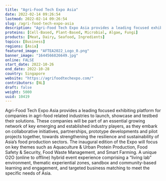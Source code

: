 ```yaml
---
title: "Agri-Food Tech Expo Asia"
date: 2022-02-14 09:26:54
lastmod: 2022-02-14 09:26:54
slug: /agri-food-tech-expo-asia
description: "Agri-Food Tech Expo Asia provides a leading focused exhibiting platform for companies in agri-food related industries to launch, showcase and testbed their solutions. These companies will be part of an essential growing network of key emerging and established industry players, as they embark on collaborative initiatives, partnerships, prototype developments and pilot projects together, towards strengthening the resilience and sustainability of Asia’s food production sectors."
proteins: [Cell-Based, Plant-Based, Microbial, Algae, Fungi]
products: [Meat, Dairy, Seafood, Ingredients]
topics: [Business]
regions: [Asia]
featured_image: "AFTEA2022_Logo_0.png"
banner_image: "1644566826649.jpg"
online: FALSE
start_date: 2022-10-26
end_date: 2022-10-28
country: Singapore
website: "https://agrifoodtechexpo.com/"
contributors: [NL]
draft: false
weight: 5000
uuid: 10419
---
```

<p>Agri-Food Tech Expo Asia provides a leading focused exhibiting platform for companies in agri-food related industries to launch, showcase and testbed their solutions. These companies will be part of an essential growing network of key emerging and established industry players, as they embark on collaborative initiatives, partnerships, prototype developments and pilot projects together, towards strengthening the resilience and sustainability of Asia’s food production sectors. The inaugural edition of the Expo will focus on key themes such as Aquaculture & Urban Protein Production, Food Safety & Security, Food Waste Management, and Smart Farming. A unique O2O (online to offline) hybrid event experience comprising a “living lab” environment, thematic experiential zones, sandbox and community-based learning and engagement, and targeted business matching to meet the specific needs of Asia.</p>
